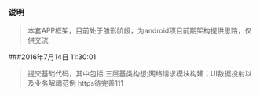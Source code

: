 ### 说明

> 本套APP框架，目前处于雏形阶段，为android项目前期架构提供思路，仅供交流


###2016年7月14日 11:30:01
> 提交基础代码，其中包括 三层基类构想;网络请求模块构建；UI数据投射以及业务解耦范例
> https待完善111
